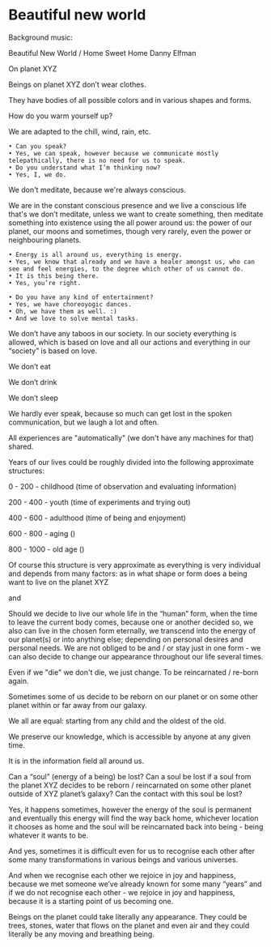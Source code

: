 # Beautiful new world

  

Background music:

Beautiful New World / Home Sweet Home
Danny Elfman

  

On planet XYZ

  

Beings on planet XYZ don’t wear clothes. 

They have bodies of all possible colors and in various shapes and forms. 

  

How do you warm yourself up?

We are adapted to the chill, wind, rain, etc.

    • Can you speak?
    • Yes, we can speak, however because we communicate mostly telepathically, there is no need for us to speak.
    • Do you understand what I’m thinking now?
    • Yes, I, we do.


We don't meditate, because we're always conscious. 

We are in the constant conscious presence and we live a conscious life that's we don’t meditate, unless we want to create something, then meditate something into existence using the all power around us: the power of our planet, our moons and sometimes, though very rarely, even the power or neighbouring planets.  

  
    • Energy is all around us, everything is energy.
    • Yes, we know that already and we have a healer amongst us, who can see and feel energies, to the degree which other of us cannot do.
    • It is this being there. 
    • Yes, you’re right.

    • Do you have any kind of entertainment?
    • Yes, we have choreoyogic dances.
    • Oh, we have them as well. :)
    • And we love to solve mental tasks.


We don’t have any taboos in our society. In our society everything is allowed, which is based on love and all our actions and everything in our “society” is based on love.

We don’t eat

We don’t drink

We don’t sleep

We hardly ever speak, because so much can get lost in the spoken communication, but we laugh a lot and often.

All experiences are "automatically" (we don't have any machines for that) shared.  



Years of our lives could be roughly divided into the following approximate structures:
  

0 - 200 - childhood (time of observation and evaluating information)

200 - 400 - youth (time of experiments and trying out)

400 - 600 - adulthood (time of being and enjoyment)

600 - 800 - aging ()

800 - 1000 - old age ()


Of course this structure is very approximate as everything is very individual and depends from many factors: as in what shape or form does a being want to live on the planet XYZ


and

  

Should we decide to live our whole life in the “human” form, when the time to leave the current body comes, because one or another decided so, we also can live in the chosen form eternally, we transcend into the energy of our planet(s) or into anything else; depending on personal desires and personal needs. We are not obliged to be and / or stay just in one form - we can also decide to change our appearance throughout our life several times. 

Even if we "die" we don't die, we just change. To be reincarnated / re-born again. 
  

Sometimes some of us decide to be reborn on our planet or on some other planet within or far away from our galaxy.

  

We all are equal: starting from any child and the oldest of the old.

  

We preserve our knowledge, which is accessible by anyone at any given time.

  

It is in the information field all around us.

  

Can a “soul” (energy of a being) be lost? Can a soul be lost if a soul from the planet XYZ decides to be reborn / reincarnated on some other planet outside of XYZ planet’s galaxy? Can the contact with this soul be lost?

  

Yes, it happens sometimes, however the energy of the soul is permanent and eventually this energy will find the way back home, whichever location it chooses as home and the soul will be reincarnated back into being - being whatever it wants to be.

  

And yes, sometimes it is difficult even for us to recognise each other after some many transformations in various beings and various universes. 

And when we recognise each other we rejoice in joy and happiness, because we met someone we’ve already known for some many “years” and if we do not recognise each other - we rejoice in joy and happiness, because it is a starting point of us becoming one.

Beings on the planet could take literally any appearance. They could be trees, stones, water that flows on the planet and even air and they could literally be any moving and breathing being.
